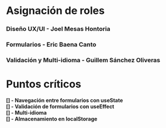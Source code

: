 # Asignación de roles

### Diseño UX/UI - Joel Mesas Hontoria

### Formularios - Eric Baena Canto

### Validación y Multi-idioma - Guillem Sánchez Oliveras

# Puntos críticos

**[] - Navegación entre formularios con useState** <br>
**[] - Validación de formularios con useEffect** <br>
**[] - Multi-idioma** <br>
**[] - Almacenamiento en localStorage** <br>
